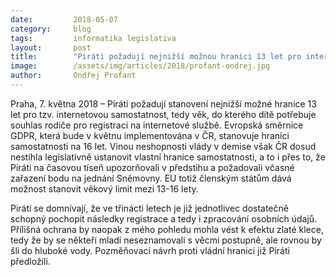 ```yaml
---
date:         2018-05-07
category:     blog
tags:         informatika legislativa
layout:       post
title:        "Piráti požadují nejnižší možnou hranici 13 let pro internetovou samostatnost"
image:        /assets/img/articles/2018/profant-ondrej.jpg
author:       Ondřej Profant
---
```


 
Praha, 7. května 2018 – Piráti požadují stanovení nejnižší možné hranice 13 let pro tzv. internetovou samostatnost, tedy věk, do kterého dítě potřebuje souhlas rodiče pro registraci na internetové službě. Evropská směrnice GDPR, která bude v květnu implementována v ČR, stanovuje hranici samostatnosti na 16 let. Vinou neshopnosti vlády v demise však ČR dosud nestihla legislativně ustanovit vlastní hranice samostatnosti, a to i přes to, že Piráti na časovou tíseň upozorňovali v předstihu a požadovali včasné zařazení bodu na jednání Sněmovny. EU totiž členským státům dává možnost stanovit věkový limit mezi 13-16 lety. 
 
Piráti se domnívají, že ve třinácti letech je již jednotlivec dostatečně schopný pochopit následky registrace a tedy i zpracování osobních údajů. Přílišná ochrana by naopak z mého pohledu mohla vést k efektu zlaté klece, tedy že by se někteří mladí neseznamovali s věcmi postupně, ale rovnou by šli do hluboké vody. Pozměňovací návrh proti vládní hranici již Piráti předložili.

